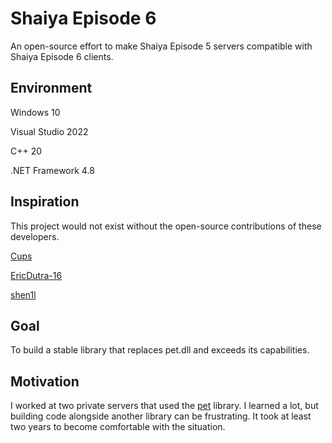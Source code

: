 # Shaiya Episode 6

An open-source effort to make Shaiya Episode 5 servers compatible with Shaiya Episode 6 clients.

## Environment

Windows 10

Visual Studio 2022

C++ 20

.NET Framework 4.8

## Inspiration

This project would not exist without the open-source contributions of these developers. 

[Cups](https://www.elitepvpers.com/forum/shaiya-pserver-guides-releases/4653021-shaiya-library.html)

[EricDutra-16](https://www.elitepvpers.com/forum/shaiya-pserver-guides-releases/4189218-release-wip-ep6-source-code.html)

[shen1l](https://www.elitepvpers.com/forum/shaiya-pserver-guides-releases/3669922-release-ep6-itemmall-fixed.html)

## Goal

To build a stable library that replaces pet.dll and exceeds its capabilities.

## Motivation

I worked at two private servers that used the [pet](https://www.elitepvpers.com/forum/shaiya-pserver-guides-releases/4102262-release-shen1ls-wings.html) library. I learned a lot, but building code alongside another library can be frustrating. It took at least two years to become comfortable with the situation.
